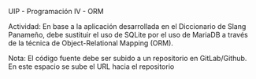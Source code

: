 UIP - Programación IV - ORM

Actividad: En base a la aplicación desarrollada en el Diccionario de Slang Panameño, debe sustituir el uso de SQLite por el uso de MariaDB a través de la técnica de Object-Relational Mapping (ORM).

Nota: El código fuente debe ser subido a un repositorio en GitLab/Github. En este espacio se sube el URL hacia el repositorio
